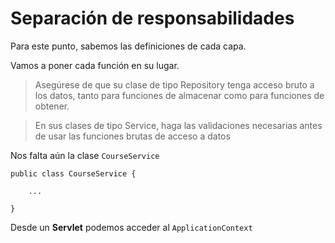 # Separación de responsabilidades

Para este punto, sabemos las definiciones de cada capa.

Vamos a poner cada función en su lugar.

> Asegúrese de que su clase de tipo Repository tenga acceso bruto a los datos, tanto para funciones de almacenar como para funciones de obtener.

> En sus clases de tipo Service, haga las validaciones necesarias antes de usar las funciones brutas de acceso a datos


Nos falta aún la clase `CourseService`

```
public class CourseService {

    ...

}
```

Desde un **Servlet** podemos acceder al `ApplicationContext`

